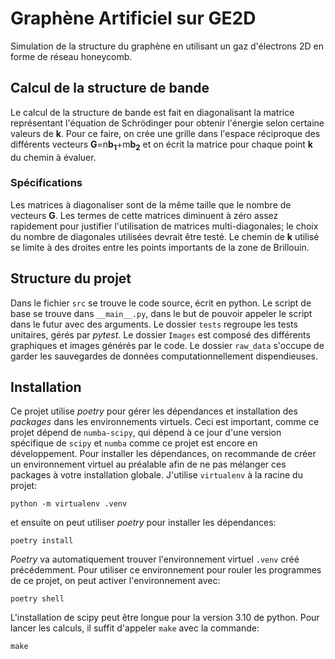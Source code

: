 # Graphène Artificiel sur GE2D
Simulation de la structure du graphène en utilisant un gaz d'électrons 2D en forme de réseau honeycomb.

## Calcul de la structure de bande
Le calcul de la structure de bande est fait en diagonalisant la matrice représentant l'équation de Schrödinger
pour obtenir l'énergie selon certaine valeurs de **k**. Pour ce faire, on crée une grille dans l'espace réciproque
des différents vecteurs **G**=n**b<sub>1</sub>**+m**b<sub>2</sub>** et on écrit la matrice pour chaque point **k** du chemin à évaluer.
### Spécifications
Les matrices à diagonaliser sont de la même taille que le nombre de vecteurs **G**. Les termes de cette matrices diminuent
à zéro assez rapidement pour justifier l'utilisation de matrices multi-diagonales; le choix du nombre de diagonales utilisées
devrait être testé. Le chemin de **k** utilisé se limite à des droites entre les points importants de la zone de Brillouin.

## Structure du projet
Dans le fichier `src` se trouve le code source, écrit en python. Le script de base se trouve dans `__main__.py`, dans le
but de pouvoir appeler le script dans le futur avec des arguments. Le dossier `tests` regroupe les tests unitaires, gérés par
_pytest_. Le dossier `Images` est composé des différents graphiques et images générés par le code. Le dossier `raw_data` s'occupe
de garder les sauvegardes de données computationnellement dispendieuses.

## Installation
Ce projet utilise _poetry_ pour gérer les dépendances et installation des _packages_ dans les environnements virtuels. Ceci
est important, comme ce projet dépend de `numba-scipy`, qui dépend à ce jour d'une version spécifique de `scipy` et `numba`
comme ce projet est encore en développement. Pour installer les dépendances, on recommande de créer un environnement virtuel
au préalable afin de ne pas mélanger ces packages à votre installation globale. J'utilise `virtualenv` à la racine du projet:
```
python -m virtualenv .venv
```
et ensuite on peut utiliser _poetry_ pour installer les dépendances:
```
poetry install
```
_Poetry_ va automatiquement trouver l'environnement virtuel `.venv` créé précédemment. Pour utiliser ce environnement pour rouler
les programmes de ce projet, on peut activer l'environnement avec:
```
poetry shell
```
L'installation de scipy peut être longue pour la version 3.10 de python. Pour lancer les calculs, il suffit d'appeler `make` avec la commande:
```
make
```
